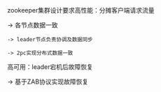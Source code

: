 zookeeper集群设计要求高性能：分摊客户端请求流量

-> 各节点数据一致

	-> leader节点负责协调及数据同步

	-> 2pc实现分布式数据一致

高可用：leader宕机后故障恢复

-> 基于ZAB协议实现故障恢复

